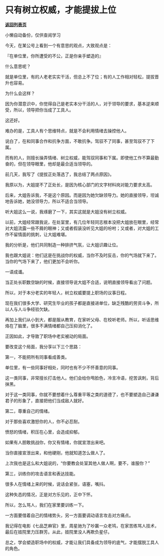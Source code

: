 # 只有树立权威，才能提拔上位

[**返回列表页**](/gzh/费曼的小茶馆)

小懒自动备份，仅供查阅学习

今天，在某公号上看到一个有意思的观点，大致观点是：

  

『在单位里，你所遭受的不公，正是你亲手塑造的』

  

什么意思呢？

  

就是单位里，有的人老老实实干活，但总上不了位；有的人工作相对轻松，提拔晋升也容易。

  

为什么会这样？

  

因为你潜意识中，你觉得自己是老实本分干活的人，对于领导的要求，基本逆来顺受，所以，领导把你当成了工具人。

  

这还好。

  

难办的是，工具人有个思维特点，就是不会利用情绪去操控他人。

  

说白了，在和同事合作和抗争方面，不敢抗争。驾驭不了同事，甚至驾驭不了下属。

  

而有的人，则擅长操弄情绪、树立权威，能驾驭同事和下属。即使他工作不算最勤奋的，但在领导眼里，他却是最合适当领导的。

  

前几天，我写了《提拔正处落选了，我总结了两点原因》。

  

我原以为，大姐提不了正处长，是因为核心部门的文字材料岗对能力要求太高。

  

后来，大姐告诉我，不是这个原因。而是因为她欠缺领导力。她的直接领导，坦诚地告诉她，她没领导力，所以不适合当领导。

  

听大姐这么一说，我琢磨了一下，其实这就是大姐没有树立权威。

  

以前，大姐经常跟我说，在处室里，有几位年轻同志根本没把大姐放在眼里，经常对大姐流露一些不屑的眼神；又或者假装没听见大姐的吩咐；又或者，对大姐的工作不留情面的挑刺，让大姐难堪。

  

我的分析是，他们共同制造一种排挤气氛，让大姐识趣让位。

  

我也跟大姐说：他们这是在挑战你的权威，当你不及时反击，你的气场就下来了。当你的气场下来了，他们更加不会听你。

  

一语成谶。

  

当正处长职数空缺的时候，直接领导说大姐不合适，说明直接领导看出了问题。

  

所以，对于本分老实的年轻人，树立权威要提上职场的议事日程。

  

现在我们很多大学、研究生毕业的孩子都是直接进单位，缺乏残酷的劳资斗争，所以人与人斗争经验欠缺。

  

再加上我们从小到大，都是服从教育，在家听父母、在校听老师。所以，听话思维烙在了脑里，很多不满情绪都自己压抑消化了。

  

正因如此，才导致了职场中老实被动的局面。

  

要改变这个局面，我分享以下三个思路：

  

第一，不能把所有同事看成善类。

  

单位里，有一些同事好相处，同时也有不少不怀善意的同事。

  

这一类同事，非常擅长打击他人。他们会给你甩脸色，冷言冷语，挖苦讽刺，背后抹黑。

  

对于这一类同事，你就不要想着什么尊重平等之类的道德了，也不要塑造自己谦谦君子的形象了，直接把他们当成敌人就好。

  

第二，尊重自己的情绪。

  

对于那些喜欢激怒你的人，你不必忍耐。

  

愤怒的情绪，积压在心里，会造成抑郁。

  

如果有人胆敢挑战你，你又有情绪，你就宣泄出来吧。

  

当你直接宣泄出来，和他硬刚，他就知道怎么做人了。

  

上次我也是这么和大姐说的，“你要教会处室其他人做人啊，要不，谁服你？”

  

第三，训练你的攻击语言和表达技能。

  

很多人在情绪上来的时候，说话会紧张，语塞，嘴抖。

  

这种失态的情况，正是对方乐见的，正中下怀。

  

所以，怎么骂人，我们在家里要训练一下。

  

一方面要借着自己的情绪势头，另一方面要调动语言攻击对方痛点。

  

我记得在电影《七品芝麻官》里，周星驰为了吵赢一众老鸨，在家苦练骂人技术，最后在妓院里力压群芳。从此，妓院里没人再欺负星仔。

  

总之，学会塑造职场中的权威，才能让我们具备成为领导的底气，才能摆脱工具人的角色。

